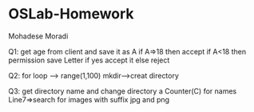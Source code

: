  # OSLab-Homework
Mohadese Moradi

Q1: get age from client and save it as A
	if A=>18 then accept
	if A<18 then permission
	save Letter if yes accept it
	else reject
	
Q2: for loop --> range(1,100)
	mkdir-->creat directory
	
Q3: get directory name and change directory
	a Counter(C) for names
	Line7=>search for images with suffix jpg and png
	
	
